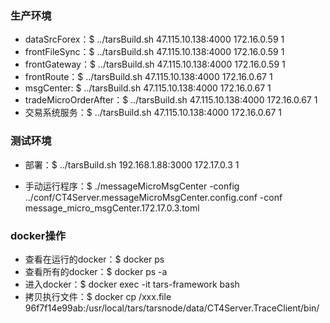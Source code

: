 ### 生产环境

*   dataSrcForex：$ ../tarsBuild.sh 47.115.10.138:4000 172.16.0.59 1
*   frontFileSync：$ ../tarsBuild.sh 47.115.10.138:4000 172.16.0.59 1
*   frontGateway：$ ../tarsBuild.sh 47.115.10.138:4000 172.16.0.59 1
*   frontRoute：$ ../tarsBuild.sh 47.115.10.138:4000 172.16.0.67 1
*   msgCenter: $ ../tarsBuild.sh 47.115.10.138:4000 172.16.0.67 1
*   tradeMicroOrderAfter：$ ../tarsBuild.sh 47.115.10.138:4000 172.16.0.67 1
*   交易系统服务：$ ../tarsBuild.sh 47.115.10.138:4000 172.16.0.67 1



### 测试环境

*   部署：$ ../tarsBuild.sh 192.168.1.88:3000 172.17.0.3 1

*   手动运行程序：$ ./messageMicroMsgCenter -config ../conf/CT4Server.messageMicroMsgCenter.config.conf -conf message_micro_msgCenter.172.17.0.3.toml



### docker操作

*   查看在运行的docker：$ docker ps
*   查看所有的docker：$ docker ps -a
*   进入docker：$ docker exec -it tars-framework bash
*   拷贝执行文件：$ docker cp /xxx.file 96f7f14e99ab:/usr/local/tars/tarsnode/data/CT4Server.TraceClient/bin/